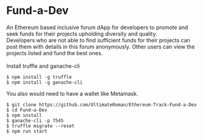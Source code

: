 # Fund-a-Dev
An Ethereum based inclusive forum dApp for developers to promote and seek funds for their projects upholding diversity and quality.
</br>
Developers who are not able to find sufficient funds for their projects can post them with details in this forum anonymously. Other users can view the projects listed and fund the best ones.
</br></br>
Install truffle and ganache-cli
```
$ npm install -g truffle
$ npm install -g ganache-cli
```
You also would need to have a wallet like Metamask.

```
$ git clone https://github.com/UltimateRoman/Ethereum-Track-Fund-a-Dev
$ cd Fund-a-Dev
$ npm install
$ ganache-cli -p 7545
$ truffle migrate --reset
$ npm run start
```
